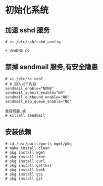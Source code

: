# 初始化系统

## 加速 sshd 服务

```
# vi /etc/ssh/sshd_config

+ UseDNS no
```

## 禁掉 sendmail 服务,有安全隐患

```
# vi /etc/rc.conf
# # 加入以下内容
sendmail_enable="NONE"
sendmail_submit_enable="NO"
sendmail_outbound_enable="NO"
sendmail_msp_queue_enable="NO"

重启机器,或
# killall sendmail
```

## 安装依赖

```
# cd /usr/ports/ports-mgmt/pkg
# make install clean
# pkg install wget
# pkg install tree
# pkg install curl
# pkg install gettext
# pkg install bash
# pkg install gcc
# pkg install git
```
